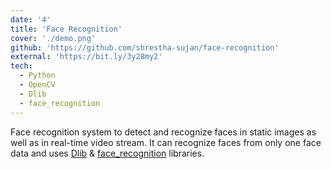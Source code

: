 ```yaml
---
date: '4'
title: 'Face Recognition'
cover: './demo.png'
github: 'https://github.com/shrestha-sujan/face-recognition'
external: 'https://bit.ly/3y28my2'
tech:
  - Python
  - OpenCV
  - Dlib
  - face_recognition
---
```


Face recognition system to detect and recognize faces in static images as well as in real-time video stream. It can recognize faces from only one face data and uses [Dlib](http://dlib.net/) &amp; [face_recognition](https://github.com/ageitgey/face_recognition) libraries.
